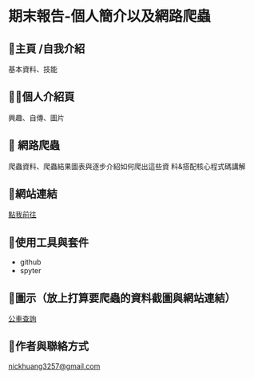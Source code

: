 # 期末報告-個人簡介以及網路爬蟲
## 🙉主頁 /自我介紹
基本資料、技能
## 😶‍🌫️個人介紹頁
興趣、自傳、圖片
## 🦔 網路爬蟲
爬蟲資料、爬蟲結果圖表與逐步介紹如何爬出這些資
料&搭配核心程式碼講解
## 🐻網站連結
[點我前往](https://hank678.github.io/index.html#)
## 🤡使用工具與套件
* github
* spyter
## 🦖圖示（放上打算要爬蟲的資料截圖與網站連結）
[公車查詢](https://citybus.taichung.gov.tw)
## 🦭作者與聯絡方式 
nickhuang3257@gmail.com
	
